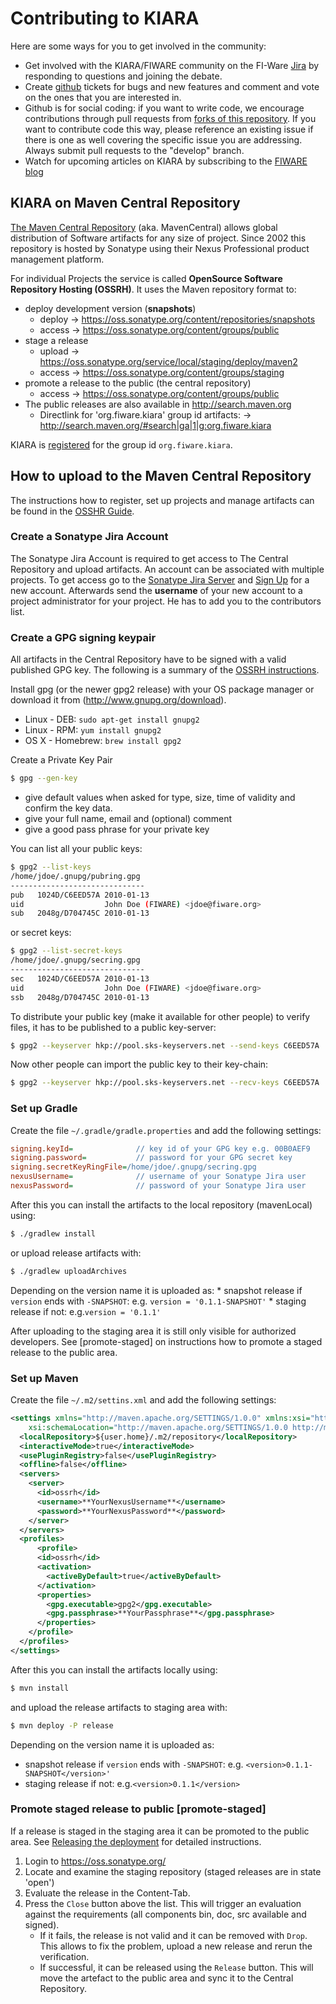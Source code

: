 # Contributing to KIARA

Here are some ways for you to get involved in the community:

* Get involved with the KIARA/FIWARE community on the FI-Ware [Jira](http://jira.fiware.org/issues/?jql=project%20%3D%20MIND%20AND%20resolution%20%3D%20Unresolved%20AND%20component%20%3D%20KIARA-J%20ORDER%20BY%20priority%20DESC) by responding to questions and joining the debate.
* Create [github](https://github.com/FIWARE-Middleware/KIARA/issues) tickets for bugs and new features and comment and vote on the ones that you are interested in.
* Github is for social coding: if you want to write code, we encourage contributions through pull requests from [forks of this repository](http://help.github.com/forking/). If you want to contribute code this way, please reference an existing issue if there is one as well covering the specific issue you are addressing. Always submit pull requests to the "develop" branch.
* Watch for upcoming articles on KIARA by subscribing to the [FIWARE blog](http://www.fi-ware.org/blog)

## KIARA on Maven Central Repository
[The Maven Central Repository](http://search.maven.org) (aka. MavenCentral) allows global distribution of Software artifacts for any size of project. Since 2002 this repository is hosted by Sonatype using their Nexus Professional product management platform. 

For individual Projects the service is called **OpenSource Software Repository Hosting (OSSRH)**. It uses the Maven repository format to:
* deploy development version (**snapshots**)
    * deploy -> https://oss.sonatype.org/content/repositories/snapshots
    * access -> https://oss.sonatype.org/content/groups/public
* stage a release
    * upload -> https://oss.sonatype.org/service/local/staging/deploy/maven2
    * access -> https://oss.sonatype.org/content/groups/staging
* promote a release to the public (the central repository)
    * access -> https://oss.sonatype.org/content/groups/public
* The public releases are also available in http://search.maven.org
    * Directlink for 'org.fiware.kiara' group id artifacts:
      -> http://search.maven.org/#search|ga|1|g:org.fiware.kiara 

KIARA is [registered](https://issues.sonatype.org/browse/OSSRH-12836) for the group id `org.fiware.kiara`.

## How to upload to the Maven Central Repository
The instructions how to register, set up projects and manage artifacts can be found in the [OSSHR Guide](http://central.sonatype.org/pages/ossrh-guide.html).


### Create a Sonatype Jira Account
The Sonatype Jira Account is required to get access to The Central Repository and upload artifacts.
An account can be associated with multiple projects.
To get access go to the [Sonatype Jira Server](https://issues.sonatype.org/) and [Sign Up](https://issues.sonatype.org/secure/Signup) for a new account. Afterwards send the **username** of your new account to a project administrator for your project. He has to add you to the contributors list.


### Create a GPG signing keypair
All artifacts in the Central Repository have to be signed with a valid published GPG key. The following is a summary of the [OSSRH instructions](http://central.sonatype.org/pages/working-with-pgp-signatures.html). 

Install gpg (or the newer gpg2 release) with your OS package manager or download it from (http://www.gnupg.org/download).
* Linux - DEB: `sudo apt-get install gnupg2`
* Linux - RPM: `yum install gnupg2`
* OS X - Homebrew: `brew install gpg2`

Create a Private Key Pair
```sh
$ gpg --gen-key
```
* give default values when asked for type, size, time of validity and confirm the key data.
* give your full name, email and (optional) comment
* give a good pass phrase for your private key

You can list all your public keys:
```sh
$ gpg2 --list-keys
/home/jdoe/.gnupg/pubring.gpg
------------------------------
pub   1024D/C6EED57A 2010-01-13
uid                  John Doe (FIWARE) <jdoe@fiware.org>
sub   2048g/D704745C 2010-01-13
```
or secret keys:
```sh
$ gpg2 --list-secret-keys
/home/jdoe/.gnupg/secring.gpg
------------------------------
sec   1024D/C6EED57A 2010-01-13
uid                  John Doe (FIWARE) <jdoe@fiware.org>
ssb   2048g/D704745C 2010-01-13
```

To distribute your public key (make it available for other people) to verify files, it has to be published to a public key-server:
```sh
$ gpg2 --keyserver hkp://pool.sks-keyservers.net --send-keys C6EED57A
```
Now other people can import the public key to their key-chain:
```sh
$ gpg2 --keyserver hkp://pool.sks-keyservers.net --recv-keys C6EED57A
```

### Set up Gradle
Create the file `~/.gradle/gradle.properties` and add the following settings:
```ini
signing.keyId=              // key id of your GPG key e.g. 00B0AEF9
signing.password=           // password for your GPG secret key
signing.secretKeyRingFile=/home/jdoe/.gnupg/secring.gpg
nexusUsername=              // username of your Sonatype Jira user
nexusPassword=              // password of your Sonatype Jira user
```
After this you can install the artifacts to the local repository (mavenLocal) using:
```sh
$ ./gradlew install
``` 

or upload release artifacts with:
```sh
$ ./gradlew uploadArchives
```

Depending on the version name it is uploaded as:
    * snapshot release if `version` ends with `-SNAPSHOT`: e.g. `version = '0.1.1-SNAPSHOT'`
    * staging release if not: e.g.`version = '0.1.1'`

After uploading to the staging area it is still only visible for authorized developers.
See [promote-staged] on instructions how to promote a staged release to the public area.

### Set up Maven
Create the file `~/.m2/settins.xml` and add the following settings:
```xml
<settings xmlns="http://maven.apache.org/SETTINGS/1.0.0" xmlns:xsi="http://www.w3.org/2001/XMLSchema-instance"
    xsi:schemaLocation="http://maven.apache.org/SETTINGS/1.0.0 http://maven.apache.org/xsd/settings-1.0.0.xsd">
  <localRepository>${user.home}/.m2/repository</localRepository>
  <interactiveMode>true</interactiveMode>
  <usePluginRegistry>false</usePluginRegistry>
  <offline>false</offline>
  <servers>
    <server>
      <id>ossrh</id>
      <username>**YourNexusUsername**</username>
      <password>**YourNexusPassword**</password>
    </server>
  </servers>
  <profiles>
      <profile>
      <id>ossrh</id>
      <activation>
        <activeByDefault>true</activeByDefault>
      </activation>
      <properties>
        <gpg.executable>gpg2</gpg.executable>
        <gpg.passphrase>**YourPassphrase**</gpg.passphrase>
      </properties>
    </profile>
  </profiles>
</settings>
```
After this you can install the artifacts locally using:
```sh
$ mvn install
```
and upload the release artifacts to staging area with:
```sh
$ mvn deploy -P release
```
Depending on the version name it is uploaded as:
* snapshot release if `version` ends with `-SNAPSHOT`: e.g. `<version>0.1.1-SNAPSHOT</version>'`
* staging release if not: e.g.`<version>0.1.1</version>`

### Promote staged release to public [promote-staged]
If a release is staged in the staging area it can be promoted to the public area. See [Releasing the deployment](http://central.sonatype.org/pages/releasing-the-deployment.html) for detailed instructions.

1. Login to https://oss.sonatype.org/
2. Locate and examine the staging repository (staged releases are in state 'open')
3. Evaluate the release in the Content-Tab.
4. Press the `Close` button above the list. This will trigger an evaluation against the requirements (all components bin, doc, src available and signed).
    * If it fails, the release is not valid and it can be removed with `Drop`. This allows to fix the problem, upload a new release and rerun the verification.
    * If successful, it can be released using the `Release` button. This will move the artefact to the public area and sync it to the Central Repository. 

